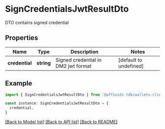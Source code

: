 # SignCredentialsJwtResultDto

DTO contains signed credential

## Properties

| Name           | Type       | Description                         | Notes                  |
| -------------- | ---------- | ----------------------------------- | ---------------------- |
| **credential** | **string** | Signed credential in DM2 jwt format | [default to undefined] |

## Example

```typescript
import { SignCredentialsJwtResultDto } from '@affinidi-tdk/wallets-client'

const instance: SignCredentialsJwtResultDto = {
  credential,
}
```

[[Back to Model list]](../README.md#documentation-for-models) [[Back to API list]](../README.md#documentation-for-api-endpoints) [[Back to README]](../README.md)
